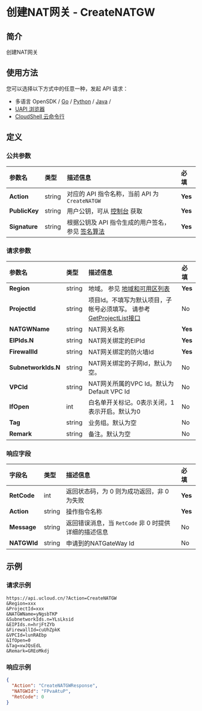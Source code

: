 # 创建NAT网关 - CreateNATGW

## 简介

创建NAT网关






## 使用方法

您可以选择以下方式中的任意一种，发起 API 请求：
- 多语言 OpenSDK / [Go](https://github.com/ucloud/ucloud-sdk-go) / [Python](https://github.com/ucloud/ucloud-sdk-python3) / [Java](https://github.com/ucloud/ucloud-sdk-java) /
- [UAPI 浏览器](https://console.ucloud.cn/uapi/detail?id=CreateNATGW)
- [CloudShell 云命令行](https://shell.ucloud.cn/)


## 定义

### 公共参数

| 参数名 | 类型 | 描述信息 | 必填 |
|:---|:---|:---|:---|
| **Action**     | string  | 对应的 API 指令名称，当前 API 为 `CreateNATGW`                        | **Yes** |
| **PublicKey**  | string  | 用户公钥，可从 [控制台](https://console.ucloud.cn/uapi/apikey) 获取                                             | **Yes** |
| **Signature**  | string  | 根据公钥及 API 指令生成的用户签名，参见 [签名算法](api/summary/signature.md)  | **Yes** |

### 请求参数

| 参数名 | 类型 | 描述信息 | 必填 |
|:---|:---|:---|:---|
| **Region** | string | 地域。 参见 [地域和可用区列表](https://docs.ucloud.cn/api/summary/regionlist) |**Yes**|
| **ProjectId** | string | 项目Id。不填写为默认项目，子帐号必须填写。 请参考[GetProjectList接口](https://docs.ucloud.cn/api/summary/get_project_list) |No|
| **NATGWName** | string | NAT网关名称 |**Yes**|
| **EIPIds.N** | string | NAT网关绑定的EIPId |**Yes**|
| **FirewallId** | string | NAT网关绑定的防火墙Id |**Yes**|
| **SubnetworkIds.N** | string | NAT网关绑定的子网Id，默认为空。 |No|
| **VPCId** | string | NAT网关所属的VPC Id。默认为Default VPC Id |No|
| **IfOpen** | int | 白名单开关标记。0表示关闭，1表示开启。默认为0 |No|
| **Tag** | string | 业务组。默认为空 |No|
| **Remark** | string | 备注。默认为空 |No|

### 响应字段

| 字段名 | 类型 | 描述信息 | 必填 |
|:---|:---|:---|:---|
| **RetCode** | int | 返回状态码，为 0 则为成功返回，非 0 为失败 |**Yes**|
| **Action** | string | 操作指令名称 |**Yes**|
| **Message** | string | 返回错误消息，当 `RetCode` 非 0 时提供详细的描述信息 |No|
| **NATGWId** | string | 申请到的NATGateWay Id |No|




## 示例

### 请求示例
    
```
https://api.ucloud.cn/?Action=CreateNATGW
&Region=xxx
&ProjectId=xxx
&NATGWName=yNgsbTKP
&SubnetworkIds.n=YLsLksid
&EIPIds.n=hrjFtZYb
&FirewallId=cuUhZpkK
&VPCId=lunRAEbp
&IfOpen=0
&Tag=xwJQsEdL
&Remark=GREoMkdj
```

### 响应示例
    
```json
{
  "Action": "CreateNATGWResponse",
  "NATGWId": "FPvaAtuP",
  "RetCode": 0
}
```





